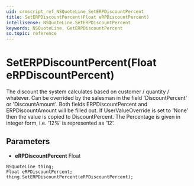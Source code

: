 ```yaml
---
uid: crmscript_ref_NSQuoteLine_SetERPDiscountPercent
title: SetERPDiscountPercent(Float eRPDiscountPercent)
intellisense: NSQuoteLine.SetERPDiscountPercent
keywords: NSQuoteLine, GetERPDiscountPercent
so.topic: reference
---
```


# SetERPDiscountPercent(Float eRPDiscountPercent)

The discount the system calculates based on customer / quantity / whatever. Can be overrided by the salesman in the field 'DiscountPercent' or 'DiscountAmount'. Both fields ERPDiscountPercent and ERPDiscountAmount will be filled out. If UserValueOverride is set to ‘None’ then the value is copied to DiscountPercent. The Percentage is given in integer form, i.e. ‘12%’ is represented as ‘12’.

## Parameters

* **eRPDiscountPercent** Float

```crmscript
NSQuoteLine thing;
Float eRPDiscountPercent;
thing.SetERPDiscountPercent(eRPDiscountPercent);
```

